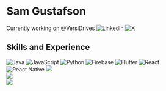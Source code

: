 # Sam Gustafson
Currently working on @VersiDrives
[![LinkedIn](https://img.shields.io/badge/LinkedIn-%230077B5.svg?logo=linkedin&logoColor=white)](https://linkedin.com/in/SamGustafson) [![X](https://img.shields.io/badge/X-black.svg?logo=X&logoColor=white)](https://x.com/NotCrashh) 

## Skills and Experience
![Java](https://img.shields.io/badge/java-%23ED8B00.svg?style=for-the-badge&logo=openjdk&logoColor=white) ![JavaScript](https://img.shields.io/badge/javascript-%23323330.svg?style=for-the-badge&logo=javascript&logoColor=%23F7DF1E) ![Python](https://img.shields.io/badge/python-3670A0?style=for-the-badge&logo=python&logoColor=ffdd54) ![Firebase](https://img.shields.io/badge/firebase-%23039BE5.svg?style=for-the-badge&logo=firebase) ![Flutter](https://img.shields.io/badge/Flutter-%2302569B.svg?style=for-the-badge&logo=Flutter&logoColor=white) ![React](https://img.shields.io/badge/react-%2320232a.svg?style=for-the-badge&logo=react&logoColor=%2361DAFB) ![React Native](https://img.shields.io/badge/react_native-%2320232a.svg?style=for-the-badge&logo=react&logoColor=%2361DAFB)
![](https://github-readme-stats.vercel.app/api?username=NotCrashh&theme=dark&hide_border=false&include_all_commits=false&count_private=true)<br/>
![](https://github-readme-streak-stats.herokuapp.com/?user=NotCrashh&theme=dark&hide_border=false)<br/>
![](https://github-readme-stats.vercel.app/api/top-langs/?username=NotCrashh&theme=dark&hide_border=false&include_all_commits=false&count_private=true&layout=compact)


<!--
**NotCrashh/NotCrashh** is a ✨ _special_ ✨ repository because its `README.md` (this file) appears on your GitHub profile.

Here are some ideas to get you started:

- 🔭 I’m currently working on ...
- 🌱 I’m currently learning ...
- 👯 I’m looking to collaborate on ...
- 🤔 I’m looking for help with ...
- 💬 Ask me about ...
- 📫 How to reach me: ...
- 😄 Pronouns: ...
- ⚡ Fun fact: ...
-->


<!-- Proudly created with GPRM ( https://gprm.itsvg.in ) -->
<!-- Proudly created with GPRM ( https://gprm.itsvg.in ) -->
